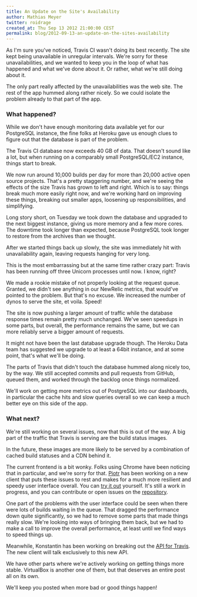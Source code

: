 ```yaml
---
title: An Update on the Site's Availability
author: Mathias Meyer
twitter: roidrage
created_at: Thu Sep 13 2012 21:00:00 CEST
permalink: blog/2012-09-13-an-update-on-the-sites-availability
---
```

As I'm sure you've noticed, Travis CI wasn't doing its best recently. The site
kept being unavailable in unregular intervals. We're sorry for these
unavailabilities, and we wanted to keep you in the loop of what has happened and
what we've done about it. Or rather, what we're still doing about it.

The only part really affected by the unavailabilities was the web site. The rest
of the app hummed along rather nicely. So we could isolate the problem already
to that part of the app.

### What happened?

While we don't have enough monitoring data available yet for our PostgreSQL
instance, the fine folks at Heroku gave us enough clues to figure out that the
database is part of the problem.

The Travis CI database now exceeds 40 GB of data. That doesn't sound like a lot,
but when running on a comparably small PostgreSQL/EC2 instance, things start to
break.

We now run around 10,000 builds per day for more than 20,000 active open source
projects. That's a pretty staggering number, and we're seeing the effects of the
size Travis has grown to left and right. Which is to say: things break much more
easily right now, and we're working hard on improving these things, breaking out
smaller apps, loosening up responsibilities, and simplifying.

Long story short, on Tuesday we took down the database and upgraded to the next
biggest instance, giving us more memory and a few more cores. The downtime took
longer than expected, because PostgreSQL took longer to restore from the
archives than we thought.

After we started things back up slowly, the site was immediately hit with
unavailability again, leaving requests hanging for very long.

This is the most embarrassing but at the same time rather crazy part: Travis has
been running off three Unicorn processes until now. I know, right?

We made a rookie mistake of not properly looking at the request queue. Granted,
we didn't see anything in our NewRelic metrics, that would've pointed to the
problem. But that's no excuse. We increased the number of dynos to serve the
site, et voila. Speed!

The site is now pushing a larger amount of traffic while the database response
times remain pretty much unchanged. We've seen speedups in some parts, but
overall, the performance remains the same, but we can more reliably serve a
bigger amount of requests.

It might not have been the last database upgrade though. The Heroku Data team
has suggested we upgrade to at least a 64bit instance, and at some point, that's
what we'll be doing.

The parts of Travis that didn't touch the database hummed along nicely too, by
the way. We still accepted commits and pull requests from GitHub, queued them,
and worked through the backlog once things normalized.

We'll work on getting more metrics out of PostgreSQL into our dashboards, in
particular the cache hits and slow queries overall so we can keep a much better
eye on this side of the app.

### What next?

We're still working on several issues, now that this is out of the way. A big
part of the traffic that Travis is serving are the build status images.

In the future, these images are more likely to be served by a combination of
cached build statuses and a CDN behind it.

The current frontend is a bit wonky. Folks using Chrome have been noticing that
in particular, and we're sorry for that. [Piotr](https://twitter.com/drogus) has
been working on a new client that puts these issues to rest and makes for a much
more resilient and speedy user interface overall. You can [try it
out](http://travis-ember.herokuapp.com) yourself. It's still a work in progress,
and you can contribute or open issues on the
[repository](https://github.com/travis-ci/travis-ember).

One part of the problems with the user interface could be seen when there were
lots of builds waiting in the queue. That dragged the performance down quite
significantly, so we had to remove some parts that made things really slow.
We're looking into ways of bringing them back, but we had to make a call to
improve the overall performance, at least until we find ways to speed things up.

Meanwhile, Konstantin has been working on breaking out the [API for
Travis](https://github.com/travis-ci/travis-api). The new client will talk
exclusively to this new API.

We have other parts where we're actively working on getting things more stable.
VirtualBox is another one of them, but that deserves an entire post all on its
own.

We'll keep you posted when more bad or good things happen!
